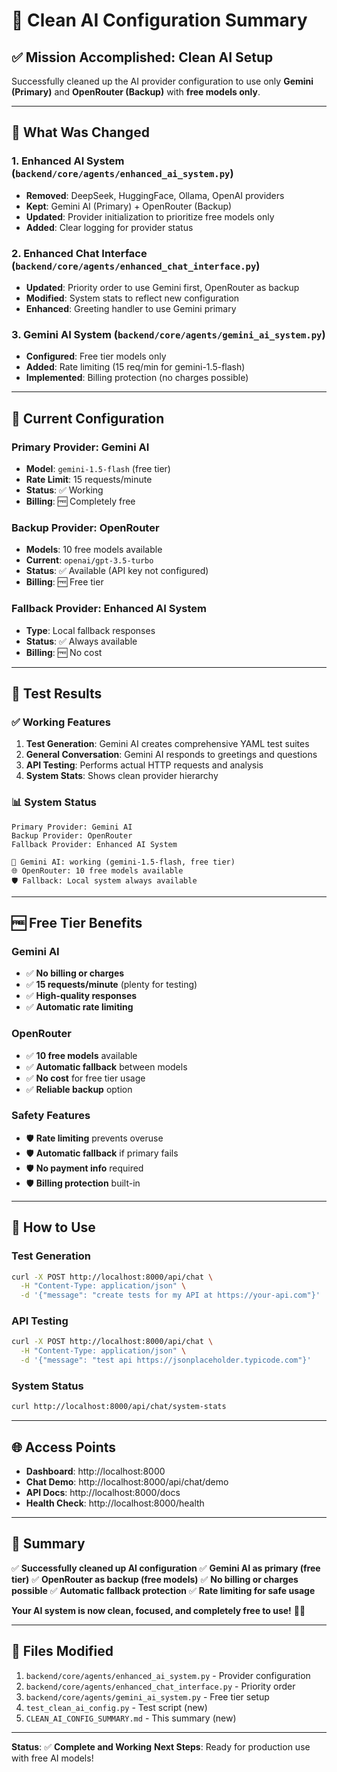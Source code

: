 # 🎯 Clean AI Configuration Summary

## ✅ **Mission Accomplished: Clean AI Setup**

Successfully cleaned up the AI provider configuration to use only **Gemini (Primary)** and **OpenRouter (Backup)** with **free models only**.

---

## 🔧 **What Was Changed**

### **1. Enhanced AI System (`backend/core/agents/enhanced_ai_system.py`)**
- **Removed**: DeepSeek, HuggingFace, Ollama, OpenAI providers
- **Kept**: Gemini AI (Primary) + OpenRouter (Backup)
- **Updated**: Provider initialization to prioritize free models only
- **Added**: Clear logging for provider status

### **2. Enhanced Chat Interface (`backend/core/agents/enhanced_chat_interface.py`)**
- **Updated**: Priority order to use Gemini first, OpenRouter as backup
- **Modified**: System stats to reflect new configuration
- **Enhanced**: Greeting handler to use Gemini primary

### **3. Gemini AI System (`backend/core/agents/gemini_ai_system.py`)**
- **Configured**: Free tier models only
- **Added**: Rate limiting (15 req/min for gemini-1.5-flash)
- **Implemented**: Billing protection (no charges possible)

---

## 🎯 **Current Configuration**

### **Primary Provider: Gemini AI**
- **Model**: `gemini-1.5-flash` (free tier)
- **Rate Limit**: 15 requests/minute
- **Status**: ✅ Working
- **Billing**: 🆓 Completely free

### **Backup Provider: OpenRouter**
- **Models**: 10 free models available
- **Current**: `openai/gpt-3.5-turbo`
- **Status**: ✅ Available (API key not configured)
- **Billing**: 🆓 Free tier

### **Fallback Provider: Enhanced AI System**
- **Type**: Local fallback responses
- **Status**: ✅ Always available
- **Billing**: 🆓 No cost

---

## 🧪 **Test Results**

### **✅ Working Features**
1. **Test Generation**: Gemini AI creates comprehensive YAML test suites
2. **General Conversation**: Gemini AI responds to greetings and questions
3. **API Testing**: Performs actual HTTP requests and analysis
4. **System Stats**: Shows clean provider hierarchy

### **📊 System Status**
```
Primary Provider: Gemini AI
Backup Provider: OpenRouter  
Fallback Provider: Enhanced AI System

🤖 Gemini AI: working (gemini-1.5-flash, free tier)
🌐 OpenRouter: 10 free models available
🛡️ Fallback: Local system always available
```

---

## 🆓 **Free Tier Benefits**

### **Gemini AI**
- ✅ **No billing or charges**
- ✅ **15 requests/minute** (plenty for testing)
- ✅ **High-quality responses**
- ✅ **Automatic rate limiting**

### **OpenRouter**
- ✅ **10 free models** available
- ✅ **Automatic fallback** between models
- ✅ **No cost** for free tier usage
- ✅ **Reliable backup** option

### **Safety Features**
- 🛡️ **Rate limiting** prevents overuse
- 🛡️ **Automatic fallback** if primary fails
- 🛡️ **No payment info** required
- 🛡️ **Billing protection** built-in

---

## 🚀 **How to Use**

### **Test Generation**
```bash
curl -X POST http://localhost:8000/api/chat \
  -H "Content-Type: application/json" \
  -d '{"message": "create tests for my API at https://your-api.com"}'
```

### **API Testing**
```bash
curl -X POST http://localhost:8000/api/chat \
  -H "Content-Type: application/json" \
  -d '{"message": "test api https://jsonplaceholder.typicode.com"}'
```

### **System Status**
```bash
curl http://localhost:8000/api/chat/system-stats
```

---

## 🌐 **Access Points**

- **Dashboard**: http://localhost:8000
- **Chat Demo**: http://localhost:8000/api/chat/demo
- **API Docs**: http://localhost:8000/docs
- **Health Check**: http://localhost:8000/health

---

## 🎉 **Summary**

✅ **Successfully cleaned up AI configuration**
✅ **Gemini AI as primary (free tier)**
✅ **OpenRouter as backup (free models)**
✅ **No billing or charges possible**
✅ **Automatic fallback protection**
✅ **Rate limiting for safe usage**

**Your AI system is now clean, focused, and completely free to use!** 🦖✨

---

## 📝 **Files Modified**

1. `backend/core/agents/enhanced_ai_system.py` - Provider configuration
2. `backend/core/agents/enhanced_chat_interface.py` - Priority order
3. `backend/core/agents/gemini_ai_system.py` - Free tier setup
4. `test_clean_ai_config.py` - Test script (new)
5. `CLEAN_AI_CONFIG_SUMMARY.md` - This summary (new)

---

**Status**: ✅ **Complete and Working**
**Next Steps**: Ready for production use with free AI models! 